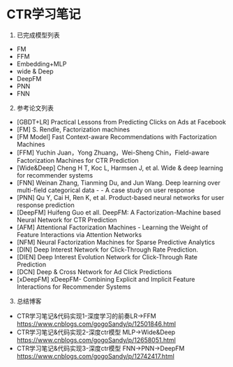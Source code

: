 # CTR学习笔记

1. 已完成模型列表

- FM 
- FFM 
- Embedding+MLP
- wide & Deep
- DeepFM
- PNN 
- FNN 

2. 参考论文列表
- [GBDT+LR] Practical Lessons from Predicting Clicks on Ads at Facebook
- [FM] S. Rendle, Factorization machines
- [FM Model] Fast Context-aware Recommendations with Factorization Machines
- [FFM] Yuchin Juan，Yong Zhuang，Wei-Sheng Chin，Field-aware Factorization Machines for CTR Prediction
- [Wide&Deep] Cheng H T, Koc L, Harmsen J, et al. Wide & deep learning for recommender systems
- [FNN] Weinan Zhang, Tianming Du, and Jun Wang. Deep learning over multi-field categorical data - - A case study on user response
- [PNN] Qu Y, Cai H, Ren K, et al. Product-based neural networks for user response prediction
- [DeepFM] Huifeng Guo et all. DeepFM: A Factorization-Machine based Neural Network for CTR Prediction
- [AFM] Attentional Factorization Machines - Learning the Weight of Feature Interactions via Attention Networks
- [NFM] Neural Factorization Machines for Sparse Predictive Analytics
- [DIN] Deep Interest Network for Click-Through Rate Prediction.
- [DIEN] Deep Interest Evolution Network for Click-Through Rate Prediction
- [DCN] Deep & Cross Network for Ad Click Predictions
- [xDeepFM] xDeepFM- Combining Explicit and Implicit Feature Interactions for Recommender Systems

3. 总结博客
- CTR学习笔记&代码实现1-深度学习的前奏LR->FFM https://www.cnblogs.com/gogoSandy/p/12501846.html
- CTR学习笔记&代码实现2-深度ctr模型 MLP->Wide&Deep https://www.cnblogs.com/gogoSandy/p/12658051.html
- CTR学习笔记&代码实现3-深度ctr模型 FNN->PNN->DeepFM https://www.cnblogs.com/gogoSandy/p/12742417.html
